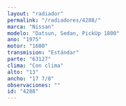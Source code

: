 ```yaml
---
layout: "radiador"
permalink: "/radiadores/4288/"
marca: "Nissan"
modelo: "Datsun, Sedan, PickUp 1800"
ano: "1975"
motor: "1600"
transmision: "Estándar"
parte: "63127"
clima: "Con clima"
alto: "13"
ancho: "17 7/8"
observaciones: ""
id: "4288"
---
```


